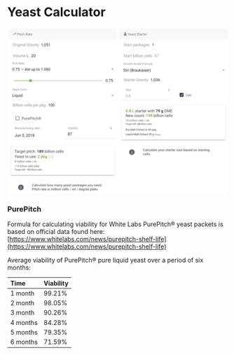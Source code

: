 # Yeast Calculator

![Calculate how many yeast packages to add or how big of a starter to make](../.gitbook/assets/image%20%2827%29.png)

### PurePitch

Formula for calculating viability for White Labs PurePitch® yeast packets is based on official data found here: [https://www.whitelabs.com/news/purepitch-shelf-life](https://www.whitelabs.com/news/purepitch-shelf-life)

Average viability of PurePitch® pure liquid yeast over a period of six months:

| Time | Viability |
| :--- | :--- |
| 1 month | 99.21% |
| 2 month | 98.05% |
| 3 month | 90.26% |
| 4 months | 84.28% |
| 5 months | 79.35% |
| 6 months | 71.59% |

